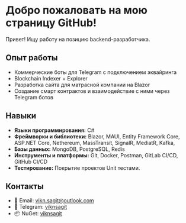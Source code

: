 # Добро пожаловать на мою страницу GitHub!

Привет! Ищу работу на позицию backend-разработчика.

## Опыт работы

- Коммерческие боты для Telegram с подключением эквайринга
- Blockchain Indexer + Explorer
- Разработка сайта для матрасной компании на Blazor
- Создание смарт контрактов и взаимодействие с ними через Telegram ботов

## Навыки

- **Языки программирования:** C#
- **Фреймворки и библиотеки:** Blazor, MAUI, Entity Framework Core, ASP.NET Core, Nethereum, MassTransit, SignalR, MediatR, Kafka, 
- **Базы данных:** MongoDB, PostgreSQL, Redis
- **Инструменты и платформы:** Git, Docker, Postman, GitLab CI/CD, GitHub CI/CD
- **Тестирование:** Покрытие проектов Unit тестами.

## Контакты

- 📧 Email: [vikn.sagit@outlook.com](mailto:vikn.sagit@outlook.com)
- 💬 Telegram: [viknsagit](https://t.me/viknsagit)
- 📦 NuGet: [viknsagit](https://www.nuget.org/profiles/viknsagit)
